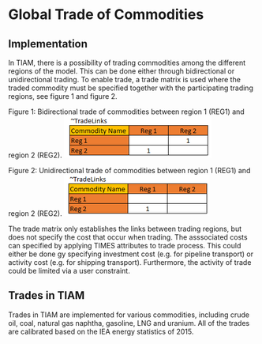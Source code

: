 # Global Trade of Commodities

## Implementation
In TIAM, there is a possibility of trading commodities among the different regions of the model. This can be done either through bidirectional or unidirectional trading. To enable trade, a trade matrix is used where the traded commodity must be specified together with the participating trading regions, see figure 1 and figure 2.

Figure 1: Bidirectional trade of commodities between region 1 (REG1) and region 2 (REG2).
![Bidirectional trade](./figs/bi_trade.png) 

Figure 2: Unidirectional trade of commodities between region 1 (REG1) and region 2 (REG2). 
![Unidirectional trade](./figs/un_trade.png)

The trade matrix only establishes the links between trading regions, but does not specify the cost that occur when trading. The asssociated costs can specified by applying TIMES attributes to trade process. This could either be done gy specifying investment cost (e.g. for pipeline transport) or activity cost (e.g. for shipping transport). Furthermore, the activity of trade could be limited via a user constraint. 

## Trades in TIAM

Trades in TIAM are implemented for various commodities, including crude oil, coal, natural gas naphtha, gasoline, LNG and uranium. All of the trades are calibrated based on the IEA energy statistics of 2015.
